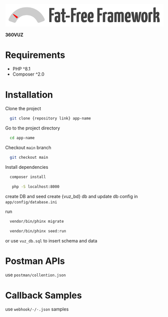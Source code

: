 [![Fat-Free Framework](ui/images/logo.png)](http://fatfree.sf.net/)

**360VUZ**

# Requirements

- PHP ^8.1
- Composer ^2.0

# Installation

Clone the project

```bash
  git clone {repository link} app-name
```

Go to the project directory

```bash
  cd app-name
```

Checkout `main` branch

```bash
  git checkout main
```

Install dependencies

```bash
  composer install
```

```bash
   php -S localhost:8000
```

create DB and seed
create {vuz_bd} db and update db config in `app/config/database.ini`

run

```bash
  vendor/bin/phinx migrate
```

```bash
  vendor/bin/phinx seed:run
```

or use `vuz_db.sql` to insert schema and data

<!-- Tests User

```bash
  email: admin@test.com
  pass: password
``` -->

# Postman APIs

use `postman/collention.json`

# Callback Samples

use `webhook/-/-.json` samples
